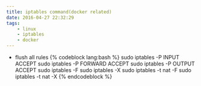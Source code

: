 ```yaml
---
title: iptables command(docker related)
date: 2016-04-27 22:32:29
tags: 
    - linux
    - iptables
    - docker
---
```

+ flush all rules
{% codeblock lang:bash %}
sudo iptables -P INPUT ACCEPT
sudo iptables -P FORWARD ACCEPT
sudo iptables -P OUTPUT ACCEPT
sudo iptables -F
sudo iptables -X
sudo iptables -t nat -F
sudo iptables -t nat -X
{% endcodeblock %}
<!-- more -->